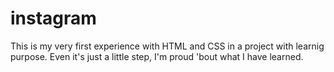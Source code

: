 # instagram
This is my very first experience with HTML and CSS in a project with learnig purpose. Even it's just a little step, I'm proud 'bout what I have learned.
